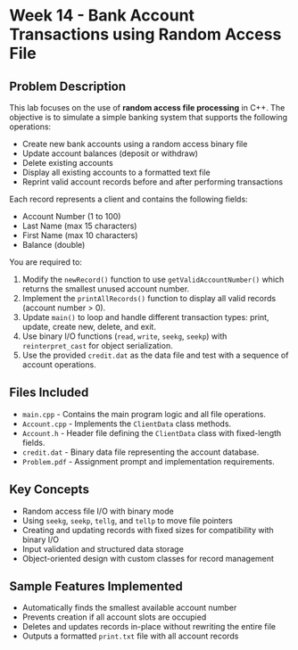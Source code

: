 # Week 14 - Bank Account Transactions using Random Access File

## Problem Description

This lab focuses on the use of **random access file processing** in C++. The objective is to simulate a simple banking system that supports the following operations:

- Create new bank accounts using a random access binary file
- Update account balances (deposit or withdraw)
- Delete existing accounts
- Display all existing accounts to a formatted text file
- Reprint valid account records before and after performing transactions

Each record represents a client and contains the following fields:
- Account Number (1 to 100)
- Last Name (max 15 characters)
- First Name (max 10 characters)
- Balance (double)

You are required to:
1. Modify the `newRecord()` function to use `getValidAccountNumber()` which returns the smallest unused account number.
2. Implement the `printAllRecords()` function to display all valid records (account number > 0).
3. Update `main()` to loop and handle different transaction types: print, update, create new, delete, and exit.
4. Use binary I/O functions (`read`, `write`, `seekg`, `seekp`) with `reinterpret_cast` for object serialization.
5. Use the provided `credit.dat` as the data file and test with a sequence of account operations.

## Files Included

- `main.cpp` - Contains the main program logic and all file operations.
- `Account.cpp` - Implements the `ClientData` class methods.
- `Account.h` - Header file defining the `ClientData` class with fixed-length fields.
- `credit.dat` - Binary data file representing the account database.
- `Problem.pdf` - Assignment prompt and implementation requirements.

## Key Concepts

- Random access file I/O with binary mode
- Using `seekg`, `seekp`, `tellg`, and `tellp` to move file pointers
- Creating and updating records with fixed sizes for compatibility with binary I/O
- Input validation and structured data storage
- Object-oriented design with custom classes for record management

## Sample Features Implemented

- Automatically finds the smallest available account number
- Prevents creation if all account slots are occupied
- Deletes and updates records in-place without rewriting the entire file
- Outputs a formatted `print.txt` file with all account records

